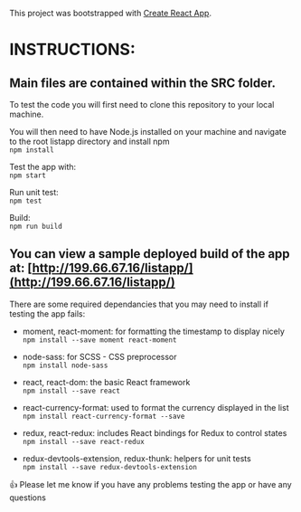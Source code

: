 This project was bootstrapped with [Create React App](https://github.com/facebook/create-react-app).

# INSTRUCTIONS:

## Main files are contained within the SRC folder.

To test the code you will first need to clone this repository to your local machine.

You will then need to have Node.js installed on your machine and navigate to the root listapp directory and install npm  
    `npm install`

Test the app with:  
    `npm start`

Run unit test:  
    `npm test`

Build:  
    `npm run build`


## You can view a sample deployed build of the app at: [http://199.66.67.16/listapp/](http://199.66.67.16/listapp/)

There are some required dependancies that you may need to install if testing the app fails:

* moment, react-moment: for formatting the timestamp to display nicely  
    `npm install --save moment react-moment`

* node-sass: for SCSS - CSS preprocessor  
    `npm install node-sass`

* react, react-dom: the basic React framework  
    `npm install --save react`

* react-currency-format: used to format the currency displayed in the list  
    `npm install react-currency-format --save`

* redux, react-redux: includes React bindings for Redux to control states  
    `npm install --save react-redux`

* redux-devtools-extension, redux-thunk: helpers for unit tests  
    `npm install --save redux-devtools-extension`


:+1: Please let me know if you have any problems testing the app or have any questions

